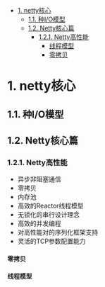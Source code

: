 
<!-- TOC -->

- [1. netty核心](#1-netty核心)
    - [1.1. 种I/O模型](#11-种io模型)
    - [1.2. Netty核心篇](#12-netty核心篇)
        - [1.2.1. Netty高性能](#121-netty高性能)
            - [线程模型](#线程模型)
            - [零拷贝](#零拷贝)

<!-- /TOC -->



# 1. netty核心  
<!-- 


-->

## 1.1. 种I/O模型  

<!-- 
四图，读懂 BIO、NIO、AIO、多路复用 IO 的区别 
https://mp.weixin.qq.com/s/CRd3-vRD7xwoexqv7xyHRw
-->

## 1.2. Netty核心篇  

### 1.2.1. Netty高性能  

* 异步非阻塞通信  
* 零拷贝  
* 内存池
* 高效的Reactor线程模型  
* 无锁化的串行设计理念  
* 高效的并发编程  
* 对高性能对的序列化框架支持
* 灵活的TCP参数配置能力


#### 零拷贝  
<!-- 

原来 8 张图，就可以搞懂「零拷贝」了
https://mp.weixin.qq.com/s/P0IP6c_qFhuebwdwD8HM7w
-->


#### 线程模型  

<!--
Netty系列文章之Netty线程模型
https://juejin.im/post/5dac6ef75188252bc1657ead

说说Netty的线程模型 
https://mp.weixin.qq.com/s?__biz=MzAxNjM2MTk0Ng==&mid=2247488256&idx=3&sn=253eb6ba1f500d545bd8c836adaf1980&chksm=9bf4a3b5ac832aa3bb05595fac709334dd318698e577fa00b16d696a0fe235d3dee24cee3c75&mpshare=1&scene=1&srcid=&sharer_sharetime=1566173423019&sharer_shareid=b256218ead787d58e0b58614a973d00d&key=5ead8116cc3d877610998f2c6fdc157f31c27badb458427f3cab67f312240f562e06a1819f6ac147c195e43f2d840d672dd0cf1f80fdb1dac6e8bd0157492bfe8b87c145bb2fe49422115139efca9e03&ascene=1&uin=MTE1MTYxNzY2MQ%3D%3D&devicetype=Windows+10&version=62060844&lang=zh_CN&pass_ticket=dj0rerrTmP1viAq%2FqHfGf12HB9AUM6AWfIt3Bw3twmsR0CedhQsJ3IHhoWnQJOqn
-->